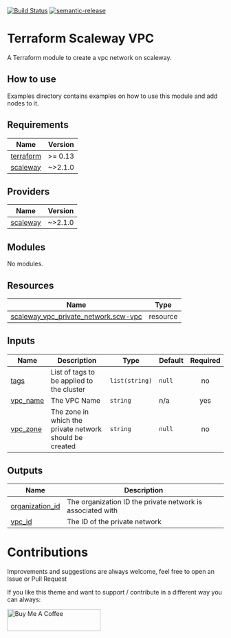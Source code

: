 [![Build Status](https://travis-ci.com/4s3ti/scaleway-vpc.svg?branch=master)](https://travis-ci.com/4s3ti/scaleway-vpc)
[![semantic-release](https://img.shields.io/badge/%20%20%F0%9F%93%A6%F0%9F%9A%80-semantic--release-e10079.svg)](https://github.com/semantic-release/semantic-release)
# Terraform Scaleway VPC

A Terraform module to create a vpc network on scaleway.

## How to use

Examples directory contains examples on how to use this module and add nodes to it.  


<!-- BEGIN_TF_DOCS -->
## Requirements

| Name | Version |
|------|---------|
| <a name="requirement_terraform"></a> [terraform](#requirement\_terraform) | >= 0.13 |
| <a name="requirement_scaleway"></a> [scaleway](#requirement\_scaleway) | ~>2.1.0 |

## Providers

| Name | Version |
|------|---------|
| <a name="provider_scaleway"></a> [scaleway](#provider\_scaleway) | ~>2.1.0 |

## Modules

No modules.

## Resources

| Name | Type |
|------|------|
| [scaleway_vpc_private_network.scw-vpc](https://registry.terraform.io/providers/scaleway/scaleway/latest/docs/resources/vpc_private_network) | resource |

## Inputs

| Name | Description | Type | Default | Required |
|------|-------------|------|---------|:--------:|
| <a name="input_tags"></a> [tags](#input\_tags) | List of tags to be applied to the cluster | `list(string)` | `null` | no |
| <a name="input_vpc_name"></a> [vpc\_name](#input\_vpc\_name) | The VPC Name | `string` | n/a | yes |
| <a name="input_vpc_zone"></a> [vpc\_zone](#input\_vpc\_zone) | The zone in which the private network should be created | `string` | `null` | no |

## Outputs

| Name | Description |
|------|-------------|
| <a name="output_organization_id"></a> [organization\_id](#output\_organization\_id) | The organization ID the private network is associated with |
| <a name="output_vpc_id"></a> [vpc\_id](#output\_vpc\_id) | The ID of the private network |
<!-- END_TF_DOCS -->


# Contributions

Improvements and suggestions are always welcome, feel free to open an Issue or Pull Request

If you like this theme and want to support / contribute in a different way you can always: 

<a href="https://www.buymeacoffee.com/4s3ti" target="_blank"><img src="https://cdn.buymeacoffee.com/buttons/default-yellow.png" alt="Buy Me A Coffee" style="height: 51px !important;width: 217px !important;" >
